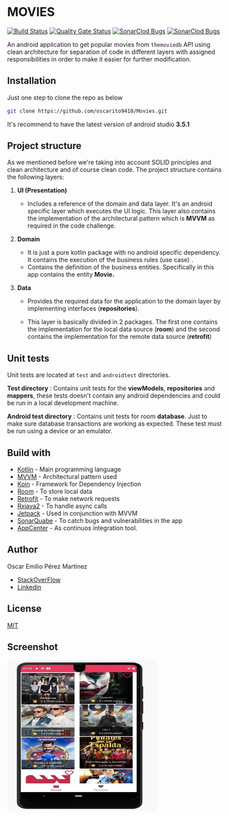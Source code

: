 # MOVIES

[![Build Status](https://build.appcenter.ms/v0.1/apps/1769524d-d19f-4947-b0e3-a62b3e051f80/branches/master/badge)](https://sonarcloud.io/dashboard?id=oscarito9410_Movies) [![Quality Gate Status](https://sonarcloud.io/api/project_badges/measure?project=oscarito9410_Movies&metric=alert_status)](https://sonarcloud.io/dashboard?id=oscarito9410_Movies)  [![SonarClod Bugs](https://sonarcloud.io/api/project_badges/measure?project=oscarito9410_Movies&metric=bugs)](https://sonarcloud.io/dashboard?id=oscarito9410_Movies) [![SonarClod Bugs](https://sonarcloud.io/api/project_badges/measure?project=oscarito9410_Movies&metric=vulnerabilities)](https://sonarcloud.io/dashboard?id=oscarito9410_Movies)

An android application to get popular movies from ```themoviedb``` API
using clean architecture for separation of code in different layers with assigned responsibilities in order to make it easier for further modification.


## Installation

Just one step to clone the repo as below

```bash
git clone https://github.com/oscarito9410/Movies.git
```
It's recommend to have the latest version of android studio **3.5.1**


## Project structure

As we mentioned before we're taking into account SOLID principles and clean architecture and of course clean code. The project structure contains the following layers:

1. **UI (Presentation)**
   - Includes a reference of the domain and data layer. It's an android specific layer which executes the UI logic. This layer also contains the implementation of the architectural pattern which is **MVVM** as required in the code challenge.

2. **Domain**
     - It is just a pure kotlin package with no android specific dependency. It contains the execution of the business rules (use case) .
     - Contains the definition of the business entities. Specifically in this app contains the entity  **Movie.**


3. **Data**
   - Provides the required data for the application to the domain layer by implementing interfaces (**repositories**).

   - This layer is basically divided in 2 packages. The first one contains the implementation for the local data source (**room**) and the second contains the implementation for the remote data source (**retrofit**)


## Unit tests

Unit tests are located at ```test``` and ```androidtest``` directories.

  **Test directory**
    : Contains unit tests for the **viewModels**, **repositories** and **mappers**, these tests doesn't contain any android dependencies and could be run in a local development machine.

  **Android test directory**
    : Contains unit tests for room **database**. Just to make sure database transactions are working as expected. These test must be run using a device or an emulator.


## Build with

* [Kotlin](#) - Main programming language
* [MVVM](#) - Architectural pattern used
* [Koin](#) - Framework for Dependency Injection
* [Room](#) - To store local data
* [Retrofit](#) - To make network requests
* [Rxjava2](#) - To handle async calls
* [Jetpack](#) - Used in conjunction with MVVM
* [SonarQuabe](#) - To catch bugs and vulnerabilities in the app
* [AppCenter](#) - As continuos integration tool.

## Author

Oscar Emilio Pérez Martínez
* [StackOverFlow](https://stackoverflow.com/users/1710571/oscar-emilio-perez-martinez)
* [Linkedin](https://www.linkedin.com/in/oscar-perez-martinez-3aa07b63)



## License
[MIT](https://github.com/oscarito9410/Movies/blob/master/LICENSE)


## Screenshot
<img src="https://github.com/oscarito9410/Movies/blob/master/screenshot.png" width="350" height="350" title="hover text">
